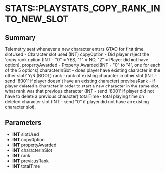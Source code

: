 # STATS::PLAYSTATS_COPY_RANK_INTO_NEW_SLOT

## Summary
Telemetry sent whenever a new character enters GTAO for first time
slotUsed - Character slot used (INT)
copyOption - Did player reject the 'copy rank option (INT - "0" = YES, "1" = NO, "2” = Player did not have option).
propertyAwarded - Property Awarded (INT - "0" to "4", one for each of the 5 options)
characterInSlot - does player have existing character in the other slot? Y/N (BOOL)
rank - rank of existing character in other slot (INT - send '8001' if player doesn't have an existing character)
previousRank - if player deleted a character in order to start a new character in the same slot, what rank was that previous character (INT - send  '8001' if player did not have to delete a previous character)
totalTime - total playing time on deleted character slot (INT - send "0" if player did not have an existing character slot).

## Parameters
* **INT** slotUsed
* **INT** copyOption
* **INT** propertyAwarded
* **INT** characterInSlot
* **INT** rank
* **INT** previousRank
* **INT** totalTime